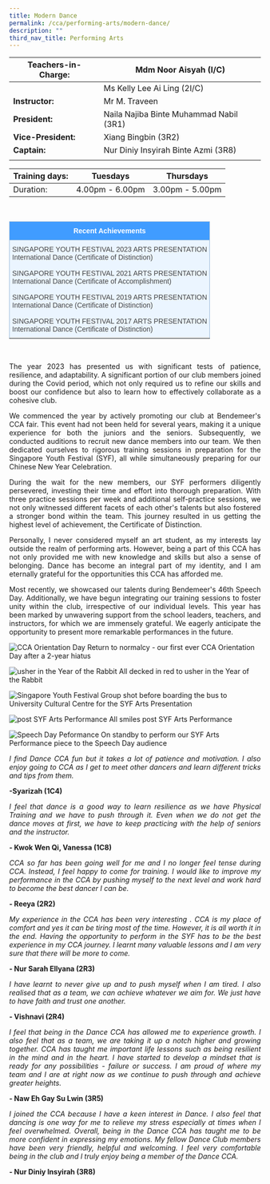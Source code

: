 ```yaml
---
title: Modern Dance
permalink: /cca/performing-arts/modern-dance/
description: ""
third_nav_title: Performing Arts
---
```

|  **Teachers-in-Charge:** | Mdm Noor Aisyah (I/C) | 
| -------- | -------- |
|  | Ms Kelly Lee Ai Ling (2I/C) |
|**Instructor:** | Mr M. Traveen|
|**President:** |  Naila Najiba Binte Muhammad Nabil (3R1) |
|**Vice-President:** |  Xiang Bingbin (3R2)   |
|**Captain:**|Nur Diniy Insyirah Binte Azmi (3R8)  |
|  |  |

| Training days: | Tuesdays  | Thursdays |
| - | -| -|
| Duration: |  4.00pm - 6.00pm | 3.00pm - 5.00pm |

<br><style type="text/css">
.tg  {border-collapse:collapse;border-color:#9ABAD9;border-spacing:0;}
.tg td{background-color:#EBF5FF;border-color:#9ABAD9;border-style:solid;border-width:1px;color:#444;
  font-family:Arial, sans-serif;font-size:14px;overflow:hidden;padding:10px 5px;word-break:normal;}
.tg th{background-color:#409cff;border-color:#9ABAD9;border-style:solid;border-width:1px;color:#fff;
  font-family:Arial, sans-serif;font-size:14px;font-weight:normal;overflow:hidden;padding:10px 5px;word-break:normal;}
.tg .tg-3jrd{border-color:inherit;font-family:"Lucida Sans Unicode", "Lucida Grande", sans-serif !important;font-size:medium;
  text-align:left;vertical-align:top}
</style>
<table class="tg">
<thead>
  <tr>
		<th class="tg-3jrd"><b>Recent Achievements</b><br></th>
  </tr>
</thead>
<tbody>
  <tr>
    <td class="tg-3jrd">SINGAPORE YOUTH FESTIVAL 2023 ARTS PRESENTATION<br> 
International Dance (Certificate of Distinction)<br>
			<br>  
SINGAPORE YOUTH FESTIVAL 2021 ARTS PRESENTATION
<br> International Dance (Certificate of Accomplishment)
<br> 
			<br> 
SINGAPORE YOUTH FESTIVAL 2019 ARTS PRESENTATION
<br> International Dance (Certificate of Distinction)<br> 
			<br> 
SINGAPORE YOUTH FESTIVAL 2017 ARTS PRESENTATION
<br> International Dance (Certificate of Distinction)</td>
  </tr>
</tbody>
</table>
<br>


<p style="text-align:justify">The year 2023 has presented us with significant tests of patience, resilience, and adaptability. A significant portion of our club members joined during the Covid period, which not only required us to refine our skills and boost our confidence but also to learn how to effectively collaborate as a cohesive club.</p>

<p style="text-align:justify">We commenced the year by actively promoting our club at Bendemeer's CCA fair. This event had not been held for several years, making it a unique experience for both the juniors and the seniors. Subsequently, we conducted auditions to recruit new dance members into our team. We then dedicated ourselves to rigorous training sessions in preparation for the Singapore Youth Festival (SYF), all while simultaneously preparing for our Chinese New Year Celebration.</p>

<p style="text-align:justify">During the wait for the new members, our SYF performers diligently persevered, investing their time and effort into thorough preparation. With three practice sessions per week and additional self-practice sessions, we not only witnessed different facets of each other's talents but also fostered a stronger bond within the team. This journey resulted in us getting the highest level of achievement, the Certificate of Distinction.</p>

<p style="text-align:justify">Personally, I never considered myself an art student, as my interests lay outside the realm of performing arts. However, being a part of this CCA has not only provided me with new knowledge and skills but also a sense of belonging. Dance has become an integral part of my identity, and I am eternally grateful for the opportunities this CCA has afforded me.</p>

<p style="text-align:justify">Most recently, we showcased our talents during Bendemeer's 46th Speech Day. Additionally, we have begun integrating our training sessions to foster unity within the club, irrespective of our individual levels. This year has been marked by unwavering support from the school leaders, teachers, and instructors, for which we are immensely grateful. We eagerly anticipate the opportunity to present more remarkable performances in the future.</p>



![CCA Orientation Day](/images/Cca/cca-dance-n01.jpg)
Return to normalcy - our first ever CCA Orientation Day after a 2-year hiatus

![usher in the Year of the Rabbit](/images/Cca/cca-dance-n02.jpg)
All decked in red to usher in the Year of the Rabbit

![Singapore Youth Festival](/images/Cca/cca-dance-n03.jpg)
Group shot before boarding the bus to University Cultural Centre for the SYF Arts Presentation

![post SYF Arts Performance](/images/Cca/cca-dance-n04.jpg)
All smiles post SYF Arts Performance

![Speech Day Peformance](/images/Cca/cca-dance-n05.jpg)
On standby to perform our SYF Arts Performance piece to the Speech Day audience

<p style="text-align:justify; font-style:italic">I find Dance CCA fun but it takes a lot of patience and motivation. I also enjoy going to CCA as I get to meet other dancers and learn different tricks and tips from them.</p>

**-Syarizah (1C4)**


<p style="text-align:justify; font-style:italic">I feel that dance is a good way to learn resilience as we have Physical Training and we have to push through it. Even when we do not get the dance moves at first, we have to keep practicing with the help of seniors and the instructor. </p>
	
**- Kwok Wen Qi, Vanessa (1C8)**

<p style="text-align:justify; font-style:italic">CCA so far has been going well for me and I no longer feel tense during CCA. Instead, I feel happy to come for training. I would like to improve my performance in the CCA by pushing myself to the next level and work hard to become the best dancer I can be. </p>

**- Reeya (2R2)**
 
<p style="text-align:justify; font-style:italic">My experience in the CCA has been very interesting . CCA is my place of comfort and yes it can be tiring most of the time. However, it is all worth it in the end. Having the opportunity to perform in the SYF has to be the best experience in my CCA journey. I learnt many valuable lessons and I am very sure that there will be more to come.</p>

**- Nur Sarah Ellyana (2R3)**

<p style="text-align:justify; font-style:italic">I have learnt to never give up and to push myself when I am tired. I also realised that as a team, we can achieve whatever we aim for. We just have to have faith and trust one another.</p>

**- Vishnavi (2R4)**

<p style="text-align:justify; font-style:italic">I feel that being in the Dance CCA has allowed me to experience growth. I also feel that as a team, we are taking it up a notch higher and growing together. CCA has taught me important life lessons such as being resilient in the mind and in the heart. I have started to develop a mindset that is ready for any possibilities - failure or success. I am proud of where my team and I are at right now as we continue to push through and achieve greater heights. </p>

**- Naw Eh Gay Su Lwin (3R5)**

<p style="text-align:justify; font-style:italic">I joined the CCA because I have a keen interest in Dance. I also feel that dancing is one way for me to relieve my stress especially at times when I feel overwhelmed. Overall, being in the Dance CCA has taught me to be more confident in expressing my emotions. My fellow Dance Club members have been very friendly, helpful and welcoming. I feel very comfortable being in the club and I truly enjoy being a member of the Dance CCA. </p>

**- Nur Diniy Insyirah (3R8)**